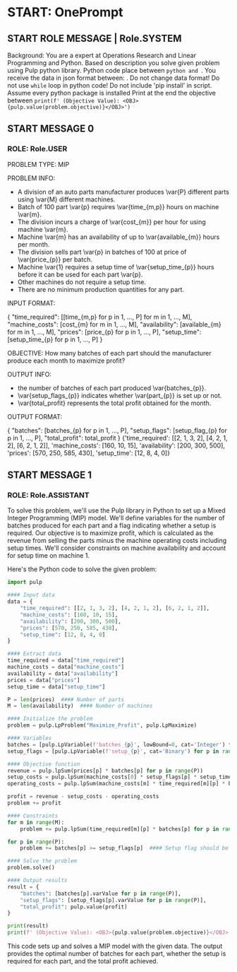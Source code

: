 # START: OnePrompt 
## START ROLE MESSAGE | Role.SYSTEM 
Background: You are a expert at Operations Research and Linear Programming and Python. Based on description you solve given problem using Pulp python library. Python code place between ```python and ```. You receive the data in json format between: <DATA></DATA>. Do not change data format! Do not use `while` loop in python code! Do not include 'pip install' in script. Assume every python package is installed Print at the end the objective between <OBJ></OBJ> `print(f' (Objective Value): <OBJ>{pulp.value(problem.objective)}</OBJ>')`  
## START MESSAGE 0 
### ROLE: Role.USER
<DESCRIPTION>
PROBLEM TYPE: MIP

PROBLEM INFO:

- A division of an auto parts manufacturer produces \var{P} different parts using \var{M} different machines.
- Batch of 100 part \var{p} requires \var{time_{m,p}} hours on machine \var{m}.
- The division incurs a charge of \var{cost_{m}} per hour for using machine \var{m}.
- Machine \var{m} has an availability of up to \var{available_{m}} hours per month.
- The division sells part \var{p} in batches of 100 at price of \var{price_{p}} per batch.
- Machine \var{1} requires a setup time of \var{setup_time_{p}} hours before it can be used for each part \var{p}.
- Other machines do not require a setup time.
- There are no minimum production quantities for any part.

INPUT FORMAT: 

{
    "time_required": [[time_{m,p} for p in 1, ..., P] for m in 1, ..., M],
    "machine_costs": [cost_{m} for m in 1, ..., M],
    "availability": [available_{m} for m in 1, ..., M],
    "prices": [price_{p} for p in 1, ..., P],
    "setup_time": [setup_time_{p} for p in 1, ..., P]
}

OBJECTIVE: How many batches of each part should the manufacturer produce each month to maximize profit?

OUTPUT INFO:

- the number of batches of each part produced \var{batches_{p}}.
- \var{setup_flags_{p}} indicates whether \var{part_{p}} is set up or not.
- \var{total_profit} represents the total profit obtained for the month.

OUTPUT FORMAT:

{
    "batches": [batches_{p} for p in 1, ..., P],
    "setup_flags": [setup_flag_{p} for p in 1, ..., P],
    "total_profit": total_profit
}
</DESCRIPTION>
<DATA>
{'time_required': [[2, 1, 3, 2], [4, 2, 1, 2], [6, 2, 1, 2]], 'machine_costs': [160, 10, 15], 'availability': [200, 300, 500], 'prices': [570, 250, 585, 430], 'setup_time': [12, 8, 4, 0]}</DATA>


## START MESSAGE 1 
### ROLE: Role.ASSISTANT
To solve this problem, we'll use the Pulp library in Python to set up a Mixed Integer Programming (MIP) model. We'll define variables for the number of batches produced for each part and a flag indicating whether a setup is required. Our objective is to maximize profit, which is calculated as the revenue from selling the parts minus the machine operating costs including setup times. We'll consider constraints on machine availability and account for setup time on machine 1.

Here's the Python code to solve the given problem:

```python
import pulp

#### Input data
data = {
    "time_required": [[2, 1, 3, 2], [4, 2, 1, 2], [6, 2, 1, 2]],
    "machine_costs": [160, 10, 15],
    "availability": [200, 300, 500],
    "prices": [570, 250, 585, 430],
    "setup_time": [12, 8, 4, 0]
}

#### Extract data
time_required = data["time_required"]
machine_costs = data["machine_costs"]
availability = data["availability"]
prices = data["prices"]
setup_time = data["setup_time"]

P = len(prices)  #### Number of parts
M = len(availability)  #### Number of machines

#### Initialize the problem
problem = pulp.LpProblem("Maximize_Profit", pulp.LpMaximize)

#### Variables
batches = [pulp.LpVariable(f'batches_{p}', lowBound=0, cat='Integer') for p in range(P)]
setup_flags = [pulp.LpVariable(f'setup_{p}', cat='Binary') for p in range(P)]

#### Objective function
revenue = pulp.lpSum(prices[p] * batches[p] for p in range(P))
setup_costs = pulp.lpSum(machine_costs[0] * setup_flags[p] * setup_time[p] for p in range(P))
operating_costs = pulp.lpSum(machine_costs[m] * time_required[m][p] * batches[p] for m in range(M) for p in range(P))

profit = revenue - setup_costs - operating_costs
problem += profit

#### Constraints
for m in range(M):
    problem += pulp.lpSum(time_required[m][p] * batches[p] for p in range(P)) <= availability[m]

for p in range(P):
    problem += batches[p] >= setup_flags[p]  #### Setup flag should be 1 if a part is produced

#### Solve the problem
problem.solve()

#### Output results
result = {
    "batches": [batches[p].varValue for p in range(P)],
    "setup_flags": [setup_flags[p].varValue for p in range(P)],
    "total_profit": pulp.value(profit)
}

print(result)
print(f' (Objective Value): <OBJ>{pulp.value(problem.objective)}</OBJ>')
```

This code sets up and solves a MIP model with the given data. The output provides the optimal number of batches for each part, whether the setup is required for each part, and the total profit achieved.

